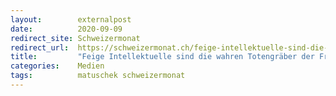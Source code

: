 ```yaml
---
layout:        externalpost
date:          2020-09-09
redirect_site: Schweizermonat
redirect_url:  https://schweizermonat.ch/feige-intellektuelle-sind-die-wahren-totengraeber-der-freiheit/
title:         "Feige Intellektuelle sind die wahren Totengräber der Freiheit"
categories:    Medien
tags:          matuschek schweizermonat
---
```

